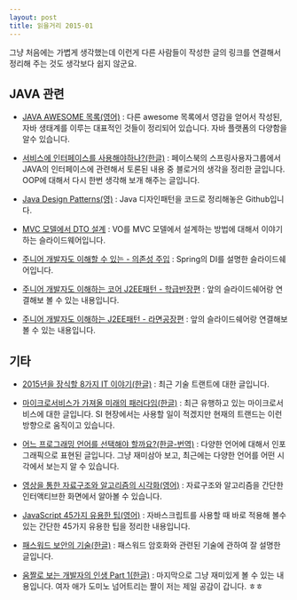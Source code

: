 ```yaml
---
layout: post
title: 읽을거리 2015-01
---
```


그냥 처음에는 가볍게 생각했는데 이런게 다른 사람들이 작성한 글의 링크를 연결해서 정리해 주는 것도 생각보다 쉽지 않군요.

## JAVA 관련

- [JAVA AWESOME 목록(영어)](https://github.com/akullpp/awesome-java) : 다른 awesome 목록에서 영감을 얻어서 작성된, 자바 생태계를 이루는 대표적인 것들이 정리되어 있습니다.
자바 플랫폼의 다양함을 알수 있습니다.

- [서비스에 인터페이스를 사용해야하나?(한글)](http://blog.fupfin.com/?p=81) : 페이스북의 스프링사용자그룹에서 JAVA의 인터페이스에 관련해서 토론된 내용 중 블로거의 생각을 정리한 글입니다. OOP에 대해서 다시 한번 생각해 보개 해주는 글입니다.

- [Java Design Patterns(영)](https://github.com/iluwatar/java-design-patterns) : Java 디자인패턴을 코드로 정리해놓은 Github입니다. 

- [MVC 모델에서 DTO 설계](http://www.slideshare.net/sunnykwak90/mvc-vo) : VO를 MVC 모델에서 설계하는 방법에 대해서 이야기하는 슬라이드웨어입니다.

- [주니어 개발자도 이해할 수 있는 - 의존성 주입](http://www.slideshare.net/hnki0104/ss-42101768) : Spring의 DI를 설명한 슬라이드쉐어입니다.
- [주니어 개발자도 이해하는 코어 J2EE패턴 - 학급반장편](http://www.slideshare.net/hnki0104/j2ee-43049360) : 앞의 슬라이드쉐어랑 연결해보 볼 수 있는 내용입니다.
- [주니어 개발자도 이해하는  J2EE패턴 - 라면공장편](http://www.slideshare.net/hnki0104/ss-43072028) : 앞의 슬라이드쉐어랑 연결해보 볼 수 있는 내용입니다.


## 기타

- [2015년을 장식할 8가지 IT 이야기(한글)](http://www.itworld.co.kr/slideshow/91305?slide=3#stage_slide) : 최근 기술 트랜트에 대한 글입니다.

- [마이크로서비스가 가져올 미래의 패러다임(한글)](http://www.moreagile.net/2014/10/microservices.html) : 최근 유행하고 있는 마이크로서비스에 대한 글입니다. SI 현장에서는 사용할 일이 적겠지만 현재의 트랜드는 이런 방향으로 움직이고 있습니다.

- [어느 프로그래밍 언어를 선택해야 할까요?(한글-번역)](http://mcchae.egloos.com/11148354) : 다양한 언어에 대해서 인포그래픽으로 표현된 글입니다. 그냥 재미삼아 보고, 최근에는 다양한 언어를 어떤 시각에서 보는지 알 수 있습니다.

- [영상을 통한 자료구조와 알고리즘의 시각화(영어)](http://visualgo.net/) : 자료구조와 알고리즘을 간단한 인터액티브한 화면에서 알아볼 수 있습니다.

- [JavaScript 45가지 유용한 팁(영어)](http://modernweb.com/2013/12/23/45-useful-javascript-tips-tricks-and-best-practices/) : 자바스크립트를 사용할 때 바로 적용해 볼수 있는 간단한 45가지 유용한 팁을 정리한 내용입니다.

- [패스워드 보안의 기술(한글)](http://www.codeok.net/%ED%8C%A8%EC%8A%A4%EC%9B%8C%EB%93%9C%20%EB%B3%B4%EC%95%88%EC%9D%98%20%EA%B8%B0%EC%88%A0) : 패스워드 암호화와 관련된 기술에 관하여 잘 설명한 글입니다.

- [움짤로 보는 개발자의 인생 Part 1(한글)](http://m.pikicast.com/pikicast-new-web/collection/view?colId=48102) : 마지막으로 그냥 재미있게 볼 수 있는 내용입니다. 여자 애가 도미노 넘어트리는 짤이 저는 제일 공감이 갑니다. ㅎㅎ
